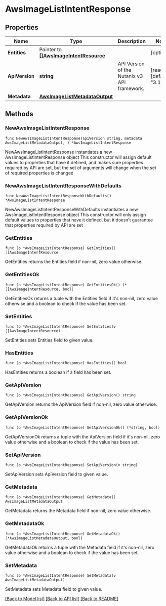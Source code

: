 # AwsImageListIntentResponse

## Properties

Name | Type | Description | Notes
------------ | ------------- | ------------- | -------------
**Entities** | Pointer to [**[]AwsImageIntentResource**](AwsImageIntentResource.md) |  | [optional] 
**ApiVersion** | **string** | API Version of the Nutanix v3 API framework. | [readonly] [default to "3.1.0"]
**Metadata** | [**AwsImageListMetadataOutput**](AwsImageListMetadataOutput.md) |  | 

## Methods

### NewAwsImageListIntentResponse

`func NewAwsImageListIntentResponse(apiVersion string, metadata AwsImageListMetadataOutput, ) *AwsImageListIntentResponse`

NewAwsImageListIntentResponse instantiates a new AwsImageListIntentResponse object
This constructor will assign default values to properties that have it defined,
and makes sure properties required by API are set, but the set of arguments
will change when the set of required properties is changed

### NewAwsImageListIntentResponseWithDefaults

`func NewAwsImageListIntentResponseWithDefaults() *AwsImageListIntentResponse`

NewAwsImageListIntentResponseWithDefaults instantiates a new AwsImageListIntentResponse object
This constructor will only assign default values to properties that have it defined,
but it doesn't guarantee that properties required by API are set

### GetEntities

`func (o *AwsImageListIntentResponse) GetEntities() []AwsImageIntentResource`

GetEntities returns the Entities field if non-nil, zero value otherwise.

### GetEntitiesOk

`func (o *AwsImageListIntentResponse) GetEntitiesOk() (*[]AwsImageIntentResource, bool)`

GetEntitiesOk returns a tuple with the Entities field if it's non-nil, zero value otherwise
and a boolean to check if the value has been set.

### SetEntities

`func (o *AwsImageListIntentResponse) SetEntities(v []AwsImageIntentResource)`

SetEntities sets Entities field to given value.

### HasEntities

`func (o *AwsImageListIntentResponse) HasEntities() bool`

HasEntities returns a boolean if a field has been set.

### GetApiVersion

`func (o *AwsImageListIntentResponse) GetApiVersion() string`

GetApiVersion returns the ApiVersion field if non-nil, zero value otherwise.

### GetApiVersionOk

`func (o *AwsImageListIntentResponse) GetApiVersionOk() (*string, bool)`

GetApiVersionOk returns a tuple with the ApiVersion field if it's non-nil, zero value otherwise
and a boolean to check if the value has been set.

### SetApiVersion

`func (o *AwsImageListIntentResponse) SetApiVersion(v string)`

SetApiVersion sets ApiVersion field to given value.


### GetMetadata

`func (o *AwsImageListIntentResponse) GetMetadata() AwsImageListMetadataOutput`

GetMetadata returns the Metadata field if non-nil, zero value otherwise.

### GetMetadataOk

`func (o *AwsImageListIntentResponse) GetMetadataOk() (*AwsImageListMetadataOutput, bool)`

GetMetadataOk returns a tuple with the Metadata field if it's non-nil, zero value otherwise
and a boolean to check if the value has been set.

### SetMetadata

`func (o *AwsImageListIntentResponse) SetMetadata(v AwsImageListMetadataOutput)`

SetMetadata sets Metadata field to given value.



[[Back to Model list]](../README.md#documentation-for-models) [[Back to API list]](../README.md#documentation-for-api-endpoints) [[Back to README]](../README.md)


